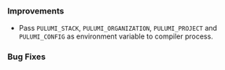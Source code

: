 ### Improvements

- Pass `PULUMI_STACK`, `PULUMI_ORGANIZATION`, `PULUMI_PROJECT` and `PULUMI_CONFIG` as environment variable to compiler process. 

### Bug Fixes
